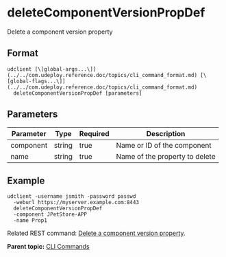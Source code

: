 # deleteComponentVersionPropDef

Delete a component version property

## Format

```
udclient [\[global-args...\]](../../com.udeploy.reference.doc/topics/cli_command_format.md) [\[global-flags...\]](../../com.udeploy.reference.doc/topics/cli_command_format.md)
  deleteComponentVersionPropDef [parameters]
```

## Parameters

|Parameter|Type|Required|Description|
|---------|----|--------|-----------|
|component|string|true|Name or ID of the component|
|name|string|true|Name of the property to delete|

## Example

```
udclient -username jsmith -password passwd 
  -weburl https://myserver.example.com:8443
  deleteComponentVersionPropDef 
  -component JPetStore-APP 
  -name Prop1
```

Related REST command: [Delete a component version property](rest_cli_version_versionpropdefs_delete.md).

**Parent topic:** [CLI Commands](../../com.udeploy.reference.doc/topics/cli_commands.md)

